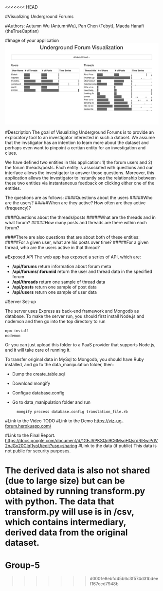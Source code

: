 <<<<<<< HEAD

#Visualizing Underground Forums

#Authors: 
Autumn Wu (AntumnWu), Pan Chen (Tebyt), Maeda Hanafi (theTrueCaptian)

#Image of your application
![icon](./screenshot1.png)

#Description
The goal of Visualizing Underground Forums is to provide an exploratory tool to an investigator interested in such a dataset. We assume that the invstigator has an intention to learn more about the dataset and perhaps even want to pinpoint a certian entity for an investigation and clues. 

We have defined two entities in this application: 1) the forum users and 2) the forum threads/posts. Each entity is associated with questions and our interface allows the investigator to answer those questions. Moreover, this application allows the investigator to instantly see the relationship between these two entities via instantaneous feedback on clicking either one of the entities.

The questions are as follows:
####Questions about the users
#####Who are the users?
#####When are they active? How often are they active (frequency)?

####Questions about the threads/posts
#####What are the threads and in what forum?
#####How many posts and threads are there within each forum?

####There are also questions that are about both of these entities:
#####For a given user, what are his posts over time?
#####For a given thread, who are the users active in that thread?

#Exposed API
The web app has exposed a series of API, which are:

* **/api/forums** return information about forum meta
* **/api/forums/:forumid** return the user and thread data in the specified forum
* **/api/threads** return one sample of thread data
* **/api/posts** return one sample of post data
* **/api/users** return one sample of user data

#Server Set-up

The server uses Express as back-end framework and Mongodb as database.
To make the server run, you should first install Node.js and nodemon and then go into the top directory to run 
	
	npm install
	nodemon

Or you can just upload this folder to a PaaS provider that supports Node.js, and it will take care of running it.

To transfer original data in MySql to Mongodb, you should have Ruby installed, and go to the data_manipulation folder, then:

* Dump the create_table.sql
* Download mongify
* Configue database.config
* Go to data_manipulation folder and run 
		
		mongify process database.config translation_file.rb 

#Link to the Video
TODO
#Link to the Demo
https://viz-ug-forum.herokuapp.com/

#Link to the Final Report.
https://docs.google.com/document/d/1GEJRPKSQn9C6MsqHQsrdRlBwiPdV2nJGv20Clql1yoU/edit?usp=sharing 
#Link to the data (if public)
This data is not public for security purposes.

The derived data is also not shared (due to large size) but can be obtained by running transform.py with python. The data that transform.py will use is in /csv, which contains intermediary, derived data from the original dataset.
=======
# Group-5
>>>>>>> d0001e8ebfd45b6c3f574d31bdeef167ecd7948b
